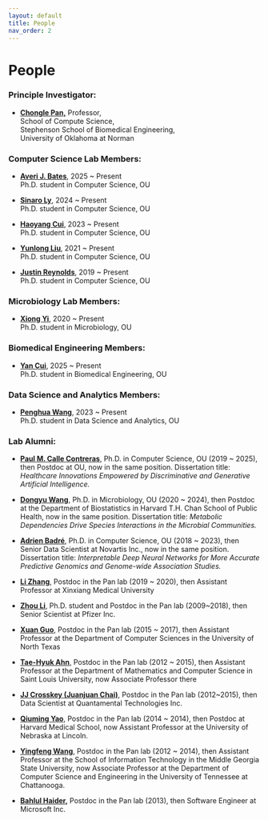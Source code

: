 ```yaml
---
layout: default
title: People
nav_order: 2
---
```


# People

### **Principle Investigator:**

- [**Chongle Pan,**](https://github.com/chonglepan)  Professor,      
  School of Compute Science,  
  Stephenson School of Biomedical Engineering,  
  University of Oklahoma at Norman  

### **Computer Science Lab Members:**

- [**Averi J. Bates**](), 2025 ~ Present  
Ph.D. student in Computer Science, OU

- [**Sinaro Ly**](https://scholar.google.com/citations?hl=en&user=q0XFbd8AAAAJ), 2024 ~ Present    
Ph.D. student in Computer Science, OU

- [**Haoyang Cui**](https://scholar.google.com/citations?user=-AVEPBQAAAAJ&hl=en), 2023 ~ Present  
Ph.D. student in Computer Science, OU

- [**Yunlong Liu**](https://github.com/Alex-ylliu), 2021 ~ Present  
Ph.D. student in Computer Science, OU

- [**Justin Reynolds**](https://github.com/jcreyn), 2019 ~ Present  
     Ph.D. student in Computer Science, OU  


### **Microbiology Lab Members:**  
 
- [**Xiong Yi**](https://www.linkedin.com/in/yixiong88/), 2020 ~ Present  
Ph.D. student in Microbiology, OU


### **Biomedical Engineering Members:**

- [**Yan Cui**](www.linkedin.com/in/yan-cui-609469328), 2025 ~ Present  
Ph.D. student in Biomedical Engineering, OU  

### **Data Science and Analytics Members:**

- [**Penghua Wang**](https://www.linkedin.com/in/penghua-wang-a534a338/), 2023 ~ Present  
Ph.D. student in Data Science and Analytics, OU  

### **Lab Alumni:**

* [**Paul M. Calle Contreras**](https://github.com/pcallec), Ph.D. in Computer Science, OU (2019 ~ 2025), then Postdoc at OU, now in the same position. Dissertation title: *Healthcare Innovations Empowered by Discriminative and Generative Artificial Intelligence.*

* [**Dongyu Wang**](https://github.com/dywang0323), Ph.D. in Microbiology, OU (2020 ~ 2024), then Postdoc at the Department of Biostatistics in Harvard T.H. Chan School of Public Health, now in the same position. Dissertation title: *Metabolic Dependencies Drive Species Interactions in the Microbial Communities.*

* [**Adrien Badré**](https://github.com/adbadre), Ph.D. in Computer Science, OU (2018 ~ 2023), then Senior Data Scientist at Novartis Inc., now in the same position. Dissertation title: *Interpretable Deep Neural Networks for More Accurate Predictive Genomics and Genome-wide Association Studies.*

* [**Li Zhang**](https://orcid.org/0000-0002-7862-6690), Postdoc in the Pan lab (2019 ~ 2020), then Assistant Professor at Xinxiang Medical University

* [**Zhou Li**](https://scholar.google.com/citations?hl=en&user=-IOfp1gAAAAJ&view_op=list_works&sortby=pubdate), Ph.D. student and Postdoc in the Pan lab (2009~2018), then Senior Scientist at Pfizer Inc.

* [**Xuan Guo**](https://www.linkedin.com/in/xuan-guo-7b590886), Postdoc in the Pan lab (2015 ~ 2017), then Assistant Professor at the Department of Computer Sciences in the University of North Texas

* [**Tae-Hyuk Ahn**,](http://cs.slu.edu/people/ahnt) Postdoc in the Pan lab (2012 ~ 2015), then Assistant Professor at the Department of Mathematics and Computer Science in Saint Louis University, now Associate Professor there

* [**JJ Crosskey (Juanjuan Chai)**](https://www.linkedin.com/in/jjcrosskey), Postdoc in the Pan lab (2012~2015), then Data Scientist at Quantamental Technologies Inc.

* [**Qiuming Yao**](https://www.linkedin.com/in/qiuming-yao-76005438), Postdoc in the Pan lab (2014 ~ 2014), then Postdoc at Harvard Medical School, now Assistant Professor at the University of Nebraska at Lincoln.

* [**Yingfeng Wang**](http://www.yingfengwang.org/), Postdoc in the Pan lab (2012 ~ 2014), then Assistant Professor at the School of Information Technology in the Middle Georgia State University, now Associate Professor at the Department of Computer Science and Engineering in the University of Tennessee at Chattanooga.

* [**Bahlul Haider**](https://www.linkedin.com/in/bahlulhaider)**,** Postdoc in the Pan lab (2013), then Software Engineer at Microsoft Inc.
  
  
  
  
  
  
  
  






  
